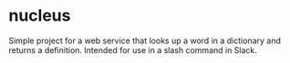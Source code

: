 # nucleus

Simple project for a web service that looks up a word in a dictionary and returns a definition. Intended for use in a slash command in Slack.